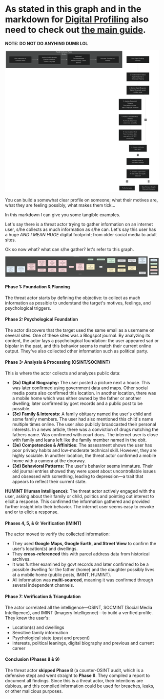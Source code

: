 # As stated in this graph and in the markdown for [Digital Profiling](../Digital-Profiling.md#digital-profiling-pipeline) also need to check out [the main guide](../README.md).
**NOTE: DO NOT DO ANYHING DUMB LOL**

<p align="center">
<img width="auto" height="auto" alt="Digital Profiling" src="../img/digi-profiling.png" />
</p>

You can build a somewhat clear profile on someone; what their motives are, what they are feeling possibly, what makes them tick...

In this markdown I can give you some tangible examples.

Let's say there is a threat actor trying to gather information on an internet user, s/he collects as much information as s/he can.
Let's say this user has a huge *AND I MEAN HUGE* digital footprint; from older social media to adult sites.

Ok so now what? what can s/he gather? let's refer to this graph.

<p align="center">
<img width="auto" height="auto" alt="Digital Profiling" src="../img/jpg/OSINT-Framework.jpg" />
</p>

#### **Phase 1: Foundation & Planning**
The threat actor starts by defining the objective: to collect as much information as possible to understand the target's motives, feelings, and psychological triggers.

#### **Phase 2: Psychological Foundation**
The actor discovers that the target used the same email as a username on several sites. One of these sites was a Blogspot journal. By analyzing its content, the actor lays a psychological foundation: the user appeared sad or bipolar in the past, and this behavior seems to match their current online output. They've also collected other information such as political party.

#### **Phase 3: Analysis & Processing (OSINT/SOCMINT)**
This is where the actor collects and analyzes public data:
*   **(3c) Digital Biography:** The user posted a picture next a house. This was later confirmed using government data and maps. Other social media posts also confirmed this location. In another location, there was a mobile home which was either owned by the father or another dwelling; later confirmed by govt records and a public post to be possible.
*   **(3c) Family & Interests:** A family obituary named the user's child and some family members. The user had also mentioned this child's name multiple times online. The user also publicly broadcasted their personal interests. In a news article, there was a conviction of drugs matching the fathers name. Was confirmed with court docs. The internet user is close with family and leans left like the family member named in the obit.
*   **(3e) Competencies & Affinities:** The assessment shows the user has poor privacy habits and low-moderate technical skill. However, they are highly sociable. In another location, the threat actor confirmed a mobile home with a camera at the doorway.
*   **(3d) Behavioral Patterns:** The user's behavior seems immature. Their old journal entries showed they were upset about uncontrollable issues and obsessed with something, leading to depression—a trait that appears to reflect their current state.

**HUMINT (Human Intelligence):** The threat actor actively engaged with the user, asking about their family or child, politics and pointing out interest to elicit a response. This confirmed the information gathered and provided further insight into their behavior. The internet user seems easy to envoke and or to elicit a response.

#### **Phases 4, 5, & 6: Verification (IMINT)**
The actor moved to verify the collected information:
*   They used **Google Maps, Google Earth, and Street View** to confirm the user's location(s) and dwellings.
*   They **cross-referenced** this with parcel address data from historical archives.
*   It was further examined by govt records and later confirmed to be a possible dwelling for the father (home) and the daughter possibly lives at a mobile home (public posts, IMINT, HUMINT).
*   All information was **multi-sourced**, meaning it was confirmed through several independent channels.

#### **Phase 7: Verification & Triangulation**
The actor correlated all the intelligence—OSINT, SOCMINT (Social Media Intelligence), and IMINT (Imagery Intelligence)—to build a verified profile. They knew the user's:
*   Location(s) and dwellings
*   Sensitive family information
*   Psychological state (past and present)
*   Interests, political leanings, digital biography and previous and current career

#### **Conclusion (Phases 8 & 9)**
The threat actor **skipped Phase 8** (a counter-OSINT audit, which is a defensive step) and went straight to **Phase 9**.
They compiled a report to document all findings. Since this is a threat actor, their intentions are dubious, and this compiled information could be used for breaches, leaks, or other malicious purposes.
